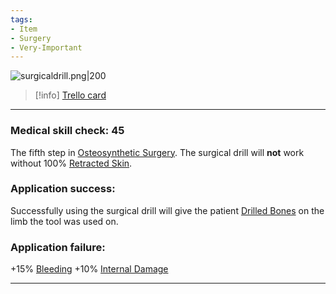 ```yaml
---
tags:
- Item
- Surgery
- Very-Important
---
```


![surgicaldrill.png\|200](/Items/Surgical%20Drill%20-%20Attachments/6718845db30472d958dd7ba5.png)

> [!info] [Trello card](https://trello.com/c/uPXsKGUL/62-surgical-drill)

---

### Medical skill check: 45

The fifth step in [Osteosynthetic Surgery](../Procedures/Osteosynthetic%20Surgery.md). The surgical drill will **not** work without 100% [Retracted Skin](../Surgery/Retracted%20Skin.md).

### Application success:

Successfully using the surgical drill will give the patient [Drilled Bones](../Surgery/Drilled%20Bones.md) on the limb the tool was used on.

### Application failure:

\+15% [Bleeding](../Any%20bodypart/Bleeding.md)
\+10% [Internal Damage](../Any%20bodypart/archived/Internal%20Damage.md)

---

